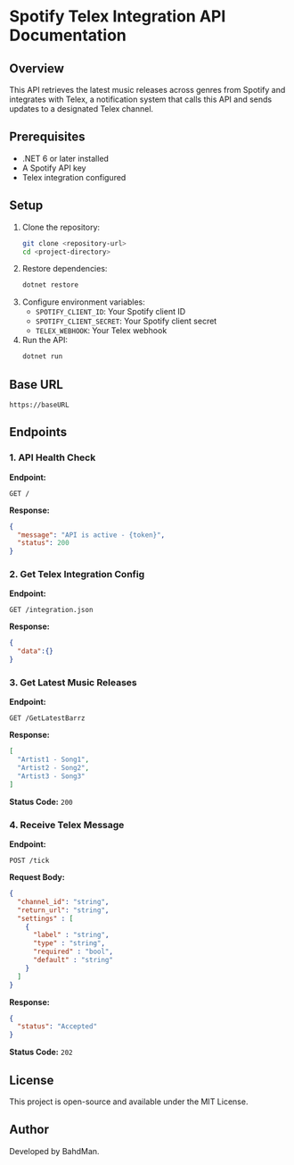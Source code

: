 # Spotify Telex Integration API Documentation

## Overview
This API retrieves the latest music releases across genres from Spotify and integrates with Telex, a notification system that calls this API and sends updates to a designated Telex channel.

## Prerequisites
- .NET 6 or later installed
- A Spotify API key
- Telex integration configured

## Setup
1. Clone the repository:
   ```sh
   git clone <repository-url>
   cd <project-directory>
   ```
2. Restore dependencies:
   ```sh
   dotnet restore
   ```
3. Configure environment variables:
   - `SPOTIFY_CLIENT_ID`: Your Spotify client ID
   - `SPOTIFY_CLIENT_SECRET`: Your Spotify client secret
   - `TELEX_WEBHOOK`: Your Telex webhook
4. Run the API:
   ```sh
   dotnet run
   ```

## Base URL
```
https://baseURL
```

## Endpoints
### 1. API Health Check
**Endpoint:**
```
GET /
```
**Response:**
```json
{
  "message": "API is active - {token}",
  "status": 200
}
```

### 2. Get Telex Integration Config
**Endpoint:**
```
GET /integration.json
```
**Response:**
```json
{
  "data":{}
}
```

### 3. Get Latest Music Releases
**Endpoint:**
```
GET /GetLatestBarrz
```
**Response:**
```json
[
  "Artist1 - Song1",
  "Artist2 - Song2",
  "Artist3 - Song3"
]
```
**Status Code:** `200`

### 4. Receive Telex Message
**Endpoint:**
```
POST /tick
```
**Request Body:**
```json
{
  "channel_id": "string",
  "return_url": "string",
  "settings" : [
    {
      "label" : "string",
      "type" : "string",
      "required" : "bool",
      "default" : "string"
    }
  ]
}
```
**Response:**
```json
{
  "status": "Accepted"
}
```
**Status Code:** `202`

## License
This project is open-source and available under the MIT License.

## Author
Developed by BahdMan.

